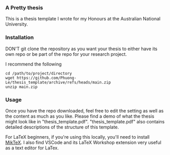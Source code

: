 ### A Pretty thesis

This is a thesis template I wrote for my Honours at the Australian National University.

### Installation 

DON'T git clone the repository as you want your thesis to either have its own repo or be part of the repo for your research project.

I recommend the following

```
cd /path/to/project/directory
wget https://github.com/Phuong-Le/thesis_template/archive/refs/heads/main.zip
unzip main.zip
```

### Usage

Once you have the repo downloaded, feel free to edit the setting as well as the content as much as you like. Please find a demo of what the thesis might look like in "thesis_template.pdf". "thesis_template.pdf" also contains detailed descriptions of the structure of this template.

For LaTeX beginners, if you're using this locally, you'll need to install [MikTeX](https://miktex.org/). I also find VSCode and its LaTeX Workshop extension very useful as a text editor for LaTex.